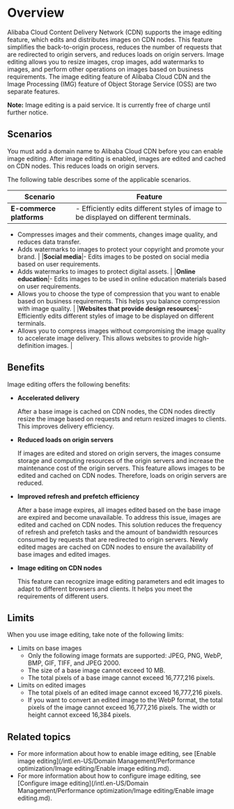 # Overview

Alibaba Cloud Content Delivery Network \(CDN\) supports the image editing feature, which edits and distributes images on CDN nodes. This feature simplifies the back-to-origin process, reduces the number of requests that are redirected to origin servers, and reduces loads on origin servers. Image editing allows you to resize images, crop images, add watermarks to images, and perform other operations on images based on business requirements. The image editing feature of Alibaba Cloud CDN and the Image Processing \(IMG\) feature of Object Storage Service \(OSS\) are two separate features.

**Note:** Image editing is a paid service. It is currently free of charge until further notice.

## Scenarios

You must add a domain name to Alibaba Cloud CDN before you can enable image editing. After image editing is enabled, images are edited and cached on CDN nodes. This reduces loads on origin servers.

The following table describes some of the applicable scenarios.

|Scenario|Feature|
|--------|-------|
|**E-commerce platforms**|-   Efficiently edits different styles of image to be displayed on different terminals.
-   Compresses images and their comments, changes image quality, and reduces data transfer.
-   Adds watermarks to images to protect your copyright and promote your brand. |
|**Social media**|-   Edits images to be posted on social media based on user requirements.
-   Adds watermarks to images to protect digital assets. |
|**Online education**|-   Edits images to be used in online education materials based on user requirements.
-   Allows you to choose the type of compression that you want to enable based on business requirements. This helps you balance compression with image quality. |
|**Websites that provide design resources**|-   Efficiently edits different styles of image to be displayed on different terminals.
-   Allows you to compress images without compromising the image quality to accelerate image delivery. This allows websites to provide high-definition images. |

## Benefits

Image editing offers the following benefits:

-   **Accelerated delivery**

    After a base image is cached on CDN nodes, the CDN nodes directly resize the image based on requests and return resized images to clients. This improves delivery efficiency.

-   **Reduced loads on origin servers**

    If images are edited and stored on origin servers, the images consume storage and computing resources of the origin servers and increase the maintenance cost of the origin servers. This feature allows images to be edited and cached on CDN nodes. Therefore, loads on origin servers are reduced.

-   **Improved refresh and prefetch efficiency**

    After a base image expires, all images edited based on the base image are expired and become unavailable. To address this issue, images are edited and cached on CDN nodes. This solution reduces the frequency of refresh and prefetch tasks and the amount of bandwidth resources consumed by requests that are redirected to origin servers. Newly edited mages are cached on CDN nodes to ensure the availability of base images and edited images.

-   **Image editing on CDN nodes**

    This feature can recognize image editing parameters and edit images to adapt to different browsers and clients. It helps you meet the requirements of different users.


## Limits

When you use image editing, take note of the following limits:

-   Limits on base images
    -   Only the following image formats are supported: JPEG, PNG, WebP, BMP, GIF, TIFF, and JPEG 2000.
    -   The size of a base image cannot exceed 10 MB.
    -   The total pixels of a base image cannot exceed 16,777,216 pixels.
-   Limits on edited images
    -   The total pixels of an edited image cannot exceed 16,777,216 pixels.
    -   If you want to convert an edited image to the WebP format, the total pixels of the image cannot exceed 16,777,216 pixels. The width or height cannot exceed 16,384 pixels.

## Related topics

-   For more information about how to enable image editing, see [Enable image editing](/intl.en-US/Domain Management/Performance optimization/Image editing/Enable image editing.md).
-   For more information about how to configure image editing, see [Configure image editing](/intl.en-US/Domain Management/Performance optimization/Image editing/Enable image editing.md).


